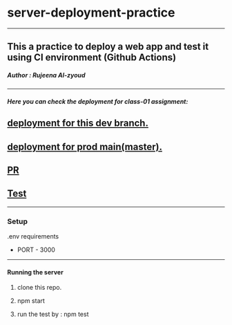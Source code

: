 # server-deployment-practice
---------------------------------------------
**This a practice to deploy a web app and test it using CI environment (Github Actions)**
-------------------------------------------------
##### Author : Rujeena Al-zyoud
-----------------------------------------------------
##### Here you can check the deployment for class-01 assignment:


[deployment for this dev branch.](https://rujeena-server-deploy-dev.herokuapp.com/)
--------------------------------------------
[deployment for prod main(master).](https://rujeena-server-deploy-prod.herokuapp.com/)
-----------------------------------------------------

[PR](https://github.com/rujeenaal-zyoud/server-deployment-practice/pull/1)
------------------------------------------------

[Test](https://github.com/rujeenaal-zyoud/server-deployment-practice/actions/workflows/node.js.yml)
------------------------------------------------------

-----------------------------------------------------
### Setup
.env requirements


* PORT - 3000

------------------------------------------
#### Running the server
1. clone this repo.

2. npm start

3. run the test by : npm test



